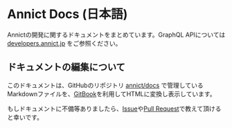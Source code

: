 # Annict Docs (日本語)

Annictの開発に関するドキュメントをまとめています。GraphQL APIについては [developers.annict.jp](https://developers.annict.jp/) をご参照ください。

## ドキュメントの編集について

このドキュメントは、GitHubのリポジトリ [annict/docs](https://github.com/annict/docs) で管理しているMarkdownファイルを、[GitBook](https://www.gitbook.com)を利用してHTMLに変換し表示しています。

もしドキュメントに不備等ありましたら、[Issue](https://github.com/annict/docs/issues)や[Pull Request](https://github.com/annict/docs/pulls)で教えて頂けると幸いです。
